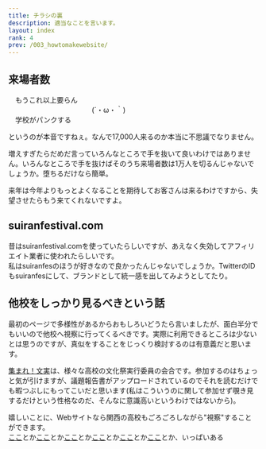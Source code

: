 ```yaml
---
title: チラシの裏
description: 適当なことを言います。
layout: index
rank: 4
prev: /003_howtomakewebsite/
---
```

## 来場者数
　もうこれ以上要らん  
　　　　　　　　　　　　(´・ω・｀)  
　学校がパンクする  

というのが本音ですねぇ。なんで17,000人来るのか本当に不思議でなりません。

増えすぎたらだめだ言っていろんなところで手を抜いて良いわけではありません。いろんなところで手を抜けばそのうち来場者数は1万人を切るんじゃないでしょうか。堕ちるだけなら簡単。

来年は今年よりもっとよくなることを期待してお客さんは来るわけですから、失望させたらもう来てくれないですよ。

## suiranfestival.com
昔はsuiranfestival.comを使っていたらしいですが、あえなく失効してアフィリエイト業者に使われたらしいです。  
私はsuiranfesのほうが好きなので良かったんじゃないでしょうか。TwitterのIDもsuiranfesにして、ブランドとして統一感を出してみようとしてたり。

## 他校をしっかり見るべきという話
最初のページで多様性があるからおもしろいどうたら言いましたが、面白半分でもいいので他校へ視察に行ってくるべきです。実際に利用できるところは少ないとは思うのですが、真似をすることをじっくり検討するのは有意義だと思います。

[集まれ！文実](https://atsubun-web.jimdo.com/)は、様々な高校の文化祭実行委員の会合です。参加するのはちょっと気が引けますが、議題報告書がアップロードされているのでそれを読むだけでも暇つぶしにもってこいだと思います(私はこういうのに関して参加せず覗き見するだけという性格なのだ、そんなに意識高いというわけではないから)。

嬉しいことに、Webサイトなら関西の高校もごろごろしながら"視察"することができます。  
[ここ](http://tsukukoma.bunkasai.info/)とか[ここ](http://urakosai.net/)とか[ここ](http://www.kaijofes.com/)とか[ここ](http://fest.nada-hs.jp/)とか[ここ](https://fes71.eikogakuen.com/)とか[ここ](http://seikofesta.official.jp/2018/home/)とか、いっぱいある